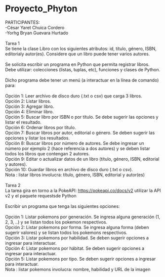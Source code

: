 # Proyecto_Phyton
PARTICIPANTES: <br>
-César Yaret Chuica Cordero<br>
-Yorhg Bryan Guevara Hurtado<br>
<br>
Tarea 1 <br>
Se tiene la clase Libro con los siguientes atributos: id, título, género, ISBN, editorialy autor(es). Considere que un libro puede tener varios autores.<br>
<br>
Se solicita escribir un programa en Python que permita registrar libros. Debe utilizar: colecciones (listas, tuplas, etc), funciones y clases de Python.<br>
<br>
Dicho programa debe tener un menú (a interactuar en la línea de comando) para:<br>
<br>
Opción 1: Leer archivo de disco duro (.txt o csv) que carga 3 libros.<br>
Opción 2: Listar libros.<br>
Opción 3: Agregar libro.<br>
Opción 4: Eliminar libro.<br>
Opción 5: Buscar libro por ISBN o por título. Se debe sugerir las opciones y listar el resultado.<br>
Opción 6: Ordenar libros por título.<br>
Opción 7: Buscar libros por autor, editorial o género. Se deben sugerir las opciones y listar los resultados.<br>
Opción 8: Buscar libros por número de autores. Se debe ingresar un número por ejemplo 2 (hace referencia a dos autores) y se deben listar todos los libros que contengan 2 autores.<br>
Opción 9: Editar o actualizar datos de un libro (título, género, ISBN, editorial y autores).<br>
Opción 10: Guardar libros en archivo de disco duro (.txt o csv).<br>
Nota : listar libros involucra: título, género, ISBN, editorial y autor(es)<br>
<br>
Tarea 2<br>
La tarea gira en torno a la PokeAPI: https://pokeapi.co/docs/v2 utilizar la API v2 y el paquete requestsde Python<br>
<br>
Escribir un programa que tenga las siguientes opciones:<br>
<br>
Opción 1: Listar pokemons por generación. Se ingresa alguna generación (1, 2, 3, ..) y se listan todos los pokemon respectivos.<br>
Opción 2: Listar pokemons por forma. Se ingresa alguna forma (deben sugerir valores) y se listan todos los pokemons respectivos.<br>
Opción 3: Listar pokemons por habilidad. Se deben sugerir opciones a ingresar para interactuar.<br>
Opción 4: Listar pokemons por hábitat. Se deben sugerir opciones a ingresar para interactuar.<br>
Opción 5: Listar pokemons por tipo. Se deben sugerir opciones a ingresar para interactuar.<br>
Nota : listar pokemons involucra: nombre, habilidad y URL de la imagen<br>
